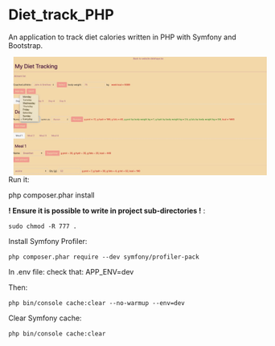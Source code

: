 # Diet_track_PHP
An application to track diet calories written in PHP with Symfony and Bootstrap. 

<p float="left">
  <img src="screenshots/screenshot01.jpeg" alt="screenshot01" style="float: left; margin-right: 10px;" width="700" hspace="10" />
</p>

Run it: 

php composer.phar install

**! Ensure it is possible to write in project sub-directories !** : 

```
sudo chmod -R 777 .
```

Install Symfony Profiler:
```
php composer.phar require --dev symfony/profiler-pack
```

In .env file: check that: APP_ENV=dev

Then: 
```
php bin/console cache:clear --no-warmup --env=dev 
```

Clear Symfony cache: 
```
php bin/console cache:clear 
```


